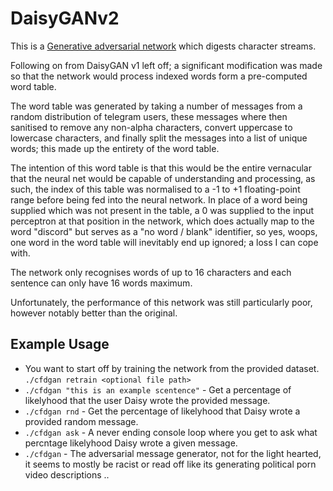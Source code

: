 # DaisyGANv2
This is a [Generative adversarial network](https://en.wikipedia.org/wiki/Generative_adversarial_network) which digests character streams.

Following on from DaisyGAN v1 left off; a significant modification was made so that the network would process indexed words form a pre-computed word table.

The word table was generated by taking a number of messages from a random distribution of telegram users, these messages where then sanitised to remove any non-alpha characters, convert uppercase to lowercase characters, and finally split the messages into a list of unique words; this made up the entirety of the word table.

The intention of this word table is that this would be the entire vernacular that the neural net would be capable of understanding and processing, as such, the index of this table was normalised to a -1 to +1 floating-point range before being fed into the neural network. In place of a word being supplied which was not present in the table, a 0 was supplied to the input perceptron at that position in the network, which does actually map to the word "discord" but serves as a "no word / blank" identifier, so yes, woops, one word in the word table will inevitably end up ignored; a loss I can cope with.

The network only recognises words of up to 16 characters and each sentence can only have 16 words maximum.

Unfortunately, the performance of this network was still particularly poor, however notably better than the original.

## Example Usage
- You want to start off by training the network from the provided dataset.
```./cfdgan retrain <optional file path>``` 
- ```./cfdgan "this is an example scentence"``` - Get a percentage of likelyhood that the user Daisy wrote the provided message.
- ```./cfdgan rnd``` - Get the percentage of likelyhood that Daisy wrote a provided random message.
- ```./cfdgan ask``` - A never ending console loop where you get to ask what percntage likelyhood Daisy wrote a given message.
- ```./cfdgan``` - The adversarial message generator, not for the light hearted, it seems to mostly be racist or read off like its generating political porn video descriptions ..
